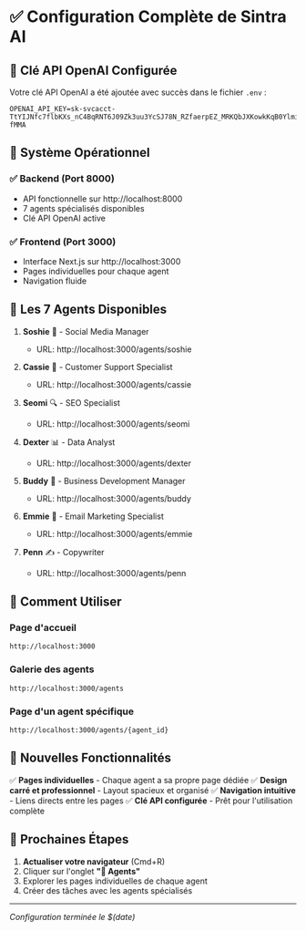 # ✅ Configuration Complète de Sintra AI

## 🔐 Clé API OpenAI Configurée

Votre clé API OpenAI a été ajoutée avec succès dans le fichier `.env` :
```
OPENAI_API_KEY=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
```

## 🎯 Système Opérationnel

### ✅ Backend (Port 8000)
- API fonctionnelle sur http://localhost:8000
- 7 agents spécialisés disponibles
- Clé API OpenAI active

### ✅ Frontend (Port 3000)
- Interface Next.js sur http://localhost:3000
- Pages individuelles pour chaque agent
- Navigation fluide

## 👥 Les 7 Agents Disponibles

1. **Soshie** 📱 - Social Media Manager
   - URL: http://localhost:3000/agents/soshie
   
2. **Cassie** 💬 - Customer Support Specialist
   - URL: http://localhost:3000/agents/cassie
   
3. **Seomi** 🔍 - SEO Specialist
   - URL: http://localhost:3000/agents/seomi
   
4. **Dexter** 📊 - Data Analyst
   - URL: http://localhost:3000/agents/dexter
   
5. **Buddy** 💼 - Business Development Manager
   - URL: http://localhost:3000/agents/buddy
   
6. **Emmie** 📧 - Email Marketing Specialist
   - URL: http://localhost:3000/agents/emmie
   
7. **Penn** ✍️ - Copywriter
   - URL: http://localhost:3000/agents/penn

## 🚀 Comment Utiliser

### Page d'accueil
```
http://localhost:3000
```

### Galerie des agents
```
http://localhost:3000/agents
```

### Page d'un agent spécifique
```
http://localhost:3000/agents/{agent_id}
```

## 🎨 Nouvelles Fonctionnalités

✅ **Pages individuelles** - Chaque agent a sa propre page dédiée
✅ **Design carré et professionnel** - Layout spacieux et organisé
✅ **Navigation intuitive** - Liens directs entre les pages
✅ **Clé API configurée** - Prêt pour l'utilisation complète

## 📝 Prochaines Étapes

1. **Actualiser votre navigateur** (Cmd+R)
2. Cliquer sur l'onglet **"👥 Agents"**
3. Explorer les pages individuelles de chaque agent
4. Créer des tâches avec les agents spécialisés

---
*Configuration terminée le $(date)*

